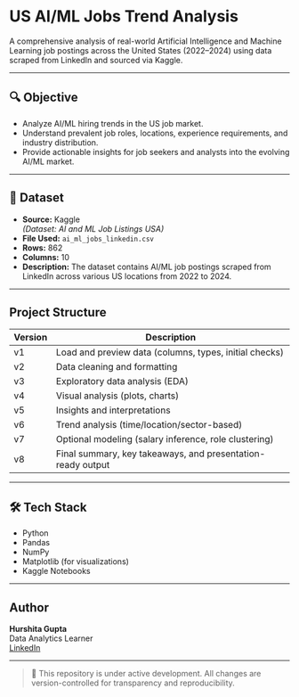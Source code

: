 # US AI/ML Jobs Trend Analysis

A comprehensive analysis of real-world Artificial Intelligence and Machine Learning job postings across the United States (2022–2024) using data scraped from LinkedIn and sourced via Kaggle.

---

## 🔍 Objective

- Analyze AI/ML hiring trends in the US job market.
- Understand prevalent job roles, locations, experience requirements, and industry distribution.
- Provide actionable insights for job seekers and analysts into the evolving AI/ML market.

---

## 📁 Dataset

- **Source:** Kaggle  
  *(Dataset: AI and ML Job Listings USA)*
- **File Used:** `ai_ml_jobs_linkedin.csv`
- **Rows:** 862
- **Columns:** 10
- **Description:** The dataset contains AI/ML job postings scraped from LinkedIn across various US locations from 2022 to 2024.

---

## Project Structure

| Version | Description                                                    |
|---------|----------------------------------------------------------------|
| v1      | Load and preview data (columns, types, initial checks)         |
| v2      | Data cleaning and formatting                                   |
| v3      | Exploratory data analysis (EDA)                                |
| v4      | Visual analysis (plots, charts)                                |
| v5      | Insights and interpretations                                   |
| v6      | Trend analysis (time/location/sector-based)                    |
| v7      | Optional modeling (salary inference, role clustering)          |
| v8      | Final summary, key takeaways, and presentation-ready output    |

---

## 🛠️ Tech Stack

- Python
- Pandas
- NumPy
- Matplotlib (for visualizations)
- Kaggle Notebooks

---

## Author

**Hurshita Gupta**  
Data Analytics Learner  
[LinkedIn](https://www.linkedin.com/in/hurshita-gupta-998871292/) 

---

> 🚧 This repository is under active development. All changes are version-controlled for transparency and reproducibility.
